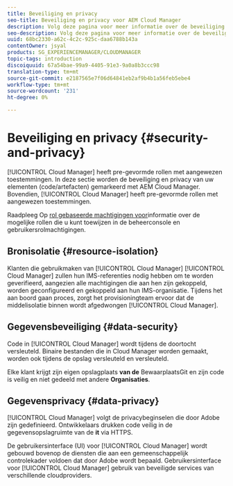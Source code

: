```yaml
---
title: Beveiliging en privacy
seo-title: Beveiliging en privacy voor AEM Cloud Manager
description: Volg deze pagina voor meer informatie over de beveiliging en privacy van uw elementen (code/artefacten).
seo-description: Volg deze pagina voor meer informatie over de beveiliging en privacy van uw elementen (code/artefacten) met AEM Cloud Manager.
uuid: 68bc2330-a62c-4c2c-925c-daa6788b143a
contentOwner: jsyal
products: SG_EXPERIENCEMANAGER/CLOUDMANAGER
topic-tags: introduction
discoiquuid: 67a54bae-99a9-4405-91e3-9a0a8b3ccc98
translation-type: tm+mt
source-git-commit: e2187565e7f06d64841eb2af9b4b1a56feb5ebe4
workflow-type: tm+mt
source-wordcount: '231'
ht-degree: 0%

---
```



# Beveiliging en privacy {#security-and-privacy}

[!UICONTROL Cloud Manager] heeft pre-gevormde rollen met aangewezen toestemmingen. In deze sectie worden de beveiliging en privacy van uw elementen (code/artefacten) gemarkeerd met AEM Cloud Manager. Bovendien, [!UICONTROL Cloud Manager] heeft pre-gevormde rollen met aangewezen toestemmingen.

Raadpleeg Op [rol gebaseerde machtigingen voor](/help/using/role-based-permissions.md)informatie over de mogelijke rollen die u kunt toewijzen in de beheerconsole en gebruikersrolmachtigingen.


## Bronisolatie {#resource-isolation}

Klanten die gebruikmaken van [!UICONTROL Cloud Manager] [!UICONTROL Cloud Manager] zullen hun IMS-referenties nodig hebben om te worden geverifieerd, aangezien alle machtigingen die aan hen zijn gekoppeld, worden geconfigureerd en gekoppeld aan hun IMS-organisatie. Tijdens het aan boord gaan proces, zorgt het provisioningteam ervoor dat de middelisolatie binnen wordt afgedwongen [!UICONTROL Cloud Manager].

## Gegevensbeveiliging {#data-security}

Code in [!UICONTROL Cloud Manager] wordt tijdens de doortocht versleuteld. Binaire bestanden die in Cloud Manager worden gemaakt, worden ook tijdens de opslag versleuteld en versleuteld.

Elke klant krijgt zijn eigen opslagplaats **van de** BewaarplaatsGit en zijn code is veilig en niet gedeeld met andere **Organisaties**.

## Gegevensprivacy {#data-privacy}

[!UICONTROL Cloud Manager] volgt de privacybeginselen die door Adobe zijn gedefinieerd. Ontwikkelaars drukken code veilig in de gegevensopslagruimte van de **it** via HTTPS.

De gebruikersinterface (UI) voor [!UICONTROL Cloud Manager] wordt gebouwd bovenop de diensten die aan een gemeenschappelijk controlekader voldoen dat door Adobe wordt bepaald. Gebruikersinterface voor [!UICONTROL Cloud Manager] gebruik van beveiligde services van verschillende cloudproviders.
